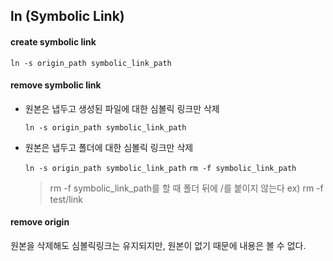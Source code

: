 ## ln (Symbolic Link)

#### create symbolic link

```ln -s origin_path symbolic_link_path```



#### remove symbolic link

* 원본은 냅두고 생성된 파일에 대한 심볼릭 링크만 삭제

  ```ln -s origin_path symbolic_link_path```

* 원본은 냅두고 폴더에 대한 심볼릭 링크만 삭제

  ```ln -s origin_path symbolic_link_path``` 	```rm -f symbolic_link_path```

  > rm -f symbolic_link_path를 할 때 폴더 뒤에 /를 붙이지 않는다 ex) rm -f test/link



#### remove origin

원본을 삭제해도 심볼릭링크는 유지되지만, 원본이 없기 때문에 내용은 볼 수 없다.